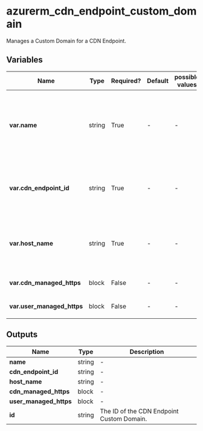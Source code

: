# azurerm_cdn_endpoint_custom_domain

Manages a Custom Domain for a CDN Endpoint.

## Variables

| Name | Type | Required? | Default  | possible values | Description |
| ---- | ---- | --------- | -------- | ----------- | ----------- |
| **var.name** | string | True | -  |  -  | The name which should be used for this CDN Endpoint Custom Domain. Changing this forces a new CDN Endpoint Custom Domain to be created. | 
| **var.cdn_endpoint_id** | string | True | -  |  -  | The ID of the CDN Endpoint. Changing this forces a new CDN Endpoint Custom Domain to be created. | 
| **var.host_name** | string | True | -  |  -  | The host name of the custom domain. Changing this forces a new CDN Endpoint Custom Domain to be created. | 
| **var.cdn_managed_https** | block | False | -  |  -  | A `cdn_managed_https` block. | 
| **var.user_managed_https** | block | False | -  |  -  | A `user_managed_https` block. | 



## Outputs

| Name | Type | Description |
| ---- | ---- | --------- | 
| **name** | string  | - | 
| **cdn_endpoint_id** | string  | - | 
| **host_name** | string  | - | 
| **cdn_managed_https** | block  | - | 
| **user_managed_https** | block  | - | 
| **id** | string  | The ID of the CDN Endpoint Custom Domain. | 
